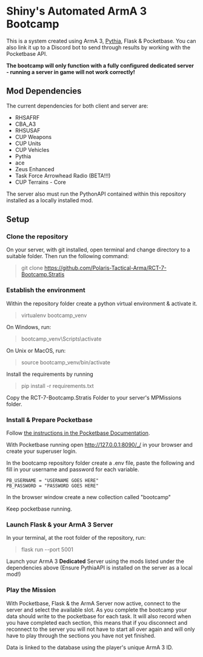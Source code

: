 # Shiny's Automated ArmA 3 Bootcamp

This is a system created using ArmA 3, [Pythia](https://github.com/overfl0/Pythia), Flask & Pocketbase. You can also link it up to a Discord bot to send through results by working with the Pocketbase API.

**The bootcamp will only function with a fully configured dedicated server - running a server in game will not work correctly!**


## Mod Dependencies

The current dependencies for both client and server are:

* RHSAFRF
* CBA_A3
* RHSUSAF
* CUP Weapons
* CUP Units
* CUP Vehicles
* Pythia
* ace
* Zeus Enhanced
* Task Force Arrowhead Radio (BETA!!!)
* CUP Terrains - Core

The server also must run the PythonAPI contained within this repository installed as a locally installed mod.

## Setup
### Clone the repository
On your server, with git installed, open terminal and change directory to a suitable folder. Then run the following command:
> git clone https://github.com/Polaris-Tactical-Arma/RCT-7-Bootcamp.Stratis


### Establish the environment
Within the repository folder create a python virtual environment & activate it.
>virtualenv bootcamp_venv

On Windows, run:
> bootcamp_venv\Scripts\activate

On Unix or MacOS, run:
> source bootcamp_venv/bin/activate

Install the requirements by running
> pip install -r requirements.txt

Copy the RCT-7-Bootcamp.Stratis Folder to your server's MPMissions folder.

### Install & Prepare Pocketbase

Follow [the instructions in the Pocketbase Documentation](https://pocketbase.io/docs/).

With Pocketbase running open http://127.0.0.1:8090/_/ in your browser and create your superuser login.

In the bootcamp repository folder create a .env file, paste the following and fill in your username and password for each variable.
```
PB_USERNAME = "USERNAME GOES HERE"
PB_PASSWORD = "PASSWORD GOES HERE"
```
In the browser window create a new collection called "bootcamp"

Keep pocketbase running.

### Launch Flask & your ArmA 3 Server
In your terminal, at the root folder of the repository, run:
> flask run --port 5001

Launch your ArmA 3 **Dedicated** Server using the mods listed under the dependencies above (Ensure PythiaAPI is installed on the server as a local mod!)

### Play the Mission
With Pocketbase, Flask & the ArmA Server now active, connect to the server and select the available slot. As you complete the bootcamp your data should write to the pocketbase for each task. It will also record when you have completed each section, this means that if you disconnect and reconnect to the server you will not have to start all over again and will only have to play through the sections you have not yet finished.

Data is linked to the database using the player's unique ArmA 3 ID.